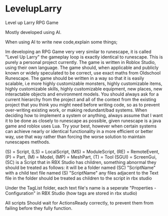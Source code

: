 # LevelupLarry
 Level up Larry RPG Game



Mostly developed using AI.

When using AI to write new code,explain some things;

Im developing an RPG Game very very similar to runescape, it is called "Level Up Larry" the gameplay loop is exactly identical to runescape. This is purely a personal project currently.
The game is written in Roblox Studio, using their own language.
The game should, when applicable and publicly known or widely speculated to be correct, use exact maths from Oldschool Runescape.
The game should be written in a way so that it is easily scalable, i.e more highly customizable monsters, highly customizable items, highly customizable skills, highly customizable equipment, new places, new interactable objects and environment models.
You should always ask for a current hierarchy from the project and all of the context from the existing project that you think you might need before writing code, so as to prevent over-writing existing work, or making redundant/bad systems.
When deciding how to implement a system or anything, always assume that I want it to be done as closely to runescape as possible, given runescape is a java game and roblox uses Lua. Try your best, however when certain systems can achieve nearly or identical functionality in a more efficient or better way, use that way rather than forcing the worse solution to maintain runescapes methods. 

(S) = Script, (LS) = LocalScript, (MS) = ModuleScript, (RE) = RemoteEvent, 
(P) = Part, (M) = Model, (MP) = MeshPart, (T) = Tool (SGUI) = ScreenGui, (SC) is a Script that in RBX Studio has children, something abnormal they should be treated as follows: it will be a folder named (SC) "ScriptName" with a child text file named (S) "ScriptName" any files adjacent to the Text file in the folder should be treated as children to the script in rbx studio

Under the TagList folder, each text file's name is a seperate "Properties - Configuration" in RBX Studio (how tags are stored in rbx studio) 


All scripts Should wait for ActionsReady correctly, to prevent them from failing before they fully function.